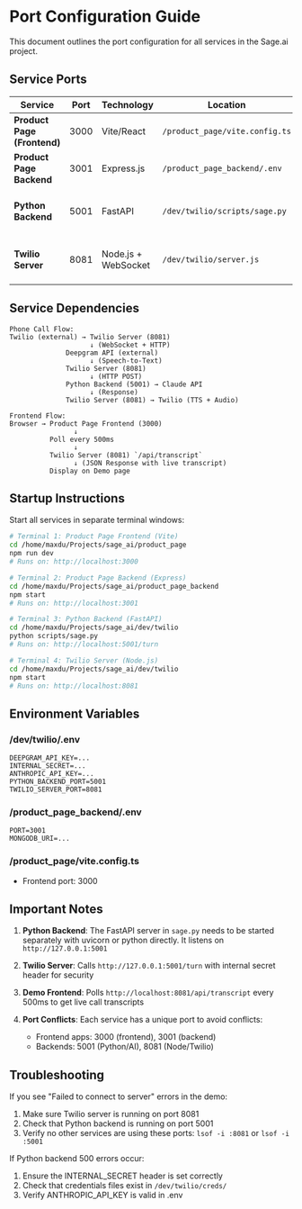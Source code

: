 # Port Configuration Guide

This document outlines the port configuration for all services in the Sage.ai project.

## Service Ports

| Service | Port | Technology | Location | Purpose |
|---------|------|-----------|----------|---------|
| **Product Page (Frontend)** | 3000 | Vite/React | `/product_page/vite.config.ts` | Main web interface, runs in dev mode at `http://localhost:3000` |
| **Product Page Backend** | 3001 | Express.js | `/product_page_backend/.env` | REST API for user auth, MongoDB integration |
| **Python Backend** | 5001 | FastAPI | `/dev/twilio/scripts/sage.py` | AI conversation endpoint (`/turn`), handles Claude AI responses |
| **Twilio Server** | 8081 | Node.js + WebSocket | `/dev/twilio/server.js` | Twilio integration, WebSocket for phone calls, transcript API endpoints |

## Service Dependencies

```
Phone Call Flow:
Twilio (external) → Twilio Server (8081)
                    ↓ (WebSocket + HTTP)
              Deepgram API (external)
                    ↓ (Speech-to-Text)
              Twilio Server (8081)
                    ↓ (HTTP POST)
              Python Backend (5001) → Claude API
                    ↓ (Response)
              Twilio Server (8081) → Twilio (TTS + Audio)

Frontend Flow:
Browser → Product Page Frontend (3000)
                ↓
          Poll every 500ms
                ↓
          Twilio Server (8081) `/api/transcript`
                ↓ (JSON Response with live transcript)
          Display on Demo page
```

## Startup Instructions

Start all services in separate terminal windows:

```bash
# Terminal 1: Product Page Frontend (Vite)
cd /home/maxdu/Projects/sage_ai/product_page
npm run dev
# Runs on: http://localhost:3000

# Terminal 2: Product Page Backend (Express)
cd /home/maxdu/Projects/sage_ai/product_page_backend
npm start
# Runs on: http://localhost:3001

# Terminal 3: Python Backend (FastAPI)
cd /home/maxdu/Projects/sage_ai/dev/twilio
python scripts/sage.py
# Runs on: http://localhost:5001/turn

# Terminal 4: Twilio Server (Node.js)
cd /home/maxdu/Projects/sage_ai/dev/twilio
npm start
# Runs on: http://localhost:8081
```

## Environment Variables

### /dev/twilio/.env
```
DEEPGRAM_API_KEY=...
INTERNAL_SECRET=...
ANTHROPIC_API_KEY=...
PYTHON_BACKEND_PORT=5001
TWILIO_SERVER_PORT=8081
```

### /product_page_backend/.env
```
PORT=3001
MONGODB_URI=...
```

### /product_page/vite.config.ts
- Frontend port: 3000

## Important Notes

1. **Python Backend**: The FastAPI server in `sage.py` needs to be started separately with uvicorn or python directly. It listens on `http://127.0.0.1:5001`

2. **Twilio Server**: Calls `http://127.0.0.1:5001/turn` with internal secret header for security

3. **Demo Frontend**: Polls `http://localhost:8081/api/transcript` every 500ms to get live call transcripts

4. **Port Conflicts**: Each service has a unique port to avoid conflicts:
   - Frontend apps: 3000 (frontend), 3001 (backend)
   - Backends: 5001 (Python/AI), 8081 (Node/Twilio)

## Troubleshooting

If you see "Failed to connect to server" errors in the demo:
1. Make sure Twilio server is running on port 8081
2. Check that Python backend is running on port 5001
3. Verify no other services are using these ports: `lsof -i :8081` or `lsof -i :5001`

If Python backend 500 errors occur:
1. Ensure the INTERNAL_SECRET header is set correctly
2. Check that credentials files exist in `/dev/twilio/creds/`
3. Verify ANTHROPIC_API_KEY is valid in .env
